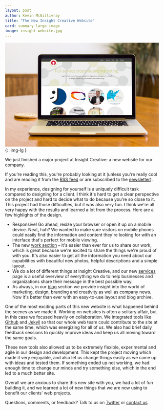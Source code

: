 ```yaml
---
layout: post
author: Kevin McGillivray
title: "The New Insight Creative Website"
card: summary large image
image: insight-website.jpg
---
```


![Insight Creative Website](/img/insight-website.jpg){: .img-lg }

We just finished a major project at Insight Creative: a new website for our company.

If you're reading this, you're probably looking at it (unless you're really cool and are reading it from the [RSS feed](/feed.xml) or are subscribed to the [newsletter](http://visitor.r20.constantcontact.com/manage/optin/ea?v=001nxNUBQroFr26-H-ECAwD8pmvSYh8P1LCZNXEOEwN0onqjNisPk-uCnU-ZXGKJe2QHb8cUJGLi2E%3D)). 

In my experience, designing for yourself is a uniquely difficult task compared to designing for a client. I think it's hard to get a clear perspective on the project and hard to decide what to do because you're so close to it. This project had those difficulties, but it was also very fun. I think we're all very happy with the results and learned a lot from the process. Here are a few highlights of the design.

* Responsive! Go ahead, resize your browser or open it up on a mobile device. Neat, huh? We wanted to make sure visitors on mobile phones could easily find the information and content they're looking for with an interface that's perfect for mobile viewing.
* The new [work section](/work) – it's easier than ever for us to share our work, which is great because we're excited to share the things we're proud of with you. It's also easier to get all the information you need about our capabilities with beautiful new photos, helpful descriptions and a simple layout.
* We do a lot of different things at Insight Creative, and our new [services](/services) page is a useful overview of everything we do to help businesses and organizations share their message in the best possible way.
* As always, in our [blog](/blog) section we provide insight into the world of marketing, design, branding and creativity as well as company news. Now it's better than ever with an easy-to-use layout and blog archive.

One of the most exciting parts of this new website is what happened behind the scenes as we made it. Working on websites is often a solitary affair, but in this case we focused heavily on collaboration. We integrated tools like [Github](http://github.com) and [Jekyll](http://jekyllrb.com) so that our whole web team could contribute to the site at the same time, which was energizing for all of us. We also had brief daily feedback sessions to quickly improve ideas and keep us all moving toward the same goals.

These new tools also allowed us to be extremely flexible, experimental and agile in our design and development. This kept the project moving which made it very enjoyable, and also let us change things easily as we came up with ideas and tested them. If something ended up not working, we had enough time to change our minds and try something else, which in the end led to a much better site.

Overall we are anxious to share this new site with you, we had a lot of fun building it, and we learned a lot of new things that we are now using to benefit our clients' web projects.

Questions, comments, or feedback? Talk to us on [Twitter](http://twitter.com/insightwi) or [contact us](/contact).
